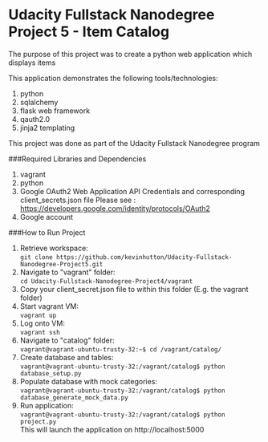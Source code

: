 # Udacity Fullstack Nanodegree Project 5 - Item Catalog

The purpose of this project was to create a python web application which displays items 

This application demonstrates the following tools/technologies:

  1. python
  2. sqlalchemy
  3. flask web framework
  5. qauth2.0
  6. jinja2 templating
  
 
This project was done as part of the Udacity Fullstack Nanodegree program

###Required Libraries and Dependencies
1. vagrant
2. python
3. Google OAuth2 Web Application API Credentials and corresponding client_secrets.json file
    Please see : https://developers.google.com/identity/protocols/OAuth2
4. Google account

###How to Run Project

1. Retrieve workspace: <br> ``` git clone https://github.com/kevinhutton/Udacity-Fullstack-Nanodegree-Project5.git ```
2. Navigate to "vagrant" folder: <br> ``` cd Udacity-Fullstack-Nanodegree-Project4/vagrant ```
3. Copy your client_secret.json file to within this folder (E.g. the vagrant folder)
4. Start vagrant VM: <br> ``` vagrant up ```
5. Log onto VM: <br> ``` vagrant ssh ```
6. Navigate to "catalog" folder: <br> ``` vagrant@vagrant-ubuntu-trusty-32:~$ cd /vagrant/catalog/ ```
7. Create database and tables: <br> ``` vagrant@vagrant-ubuntu-trusty-32:/vagrant/catalog$ python database_setup.py ```
8. Populate database with mock categories: <br> ``` vagrant@vagrant-ubuntu-trusty-32:/vagrant/catalog$ python database_generate_mock_data.py ```
9. Run application: <br> ``` vagrant@vagrant-ubuntu-trusty-32:/vagrant/catalog$ python project.py ``` <br>
   This will launch the application on http://localhost:5000
